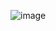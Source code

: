![image](https://github.com/bdnxin1314/bdnxin1314/assets/148937922/59c49d22-d83e-4136-ba72-7d83a43ee13c)
